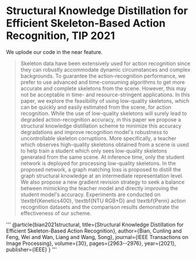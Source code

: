 # Structural Knowledge Distillation for Efficient Skeleton-Based Action Recognition, TIP 2021
We uplode our code in the near feature.
>Skeleton data have been extensively used for action recognition since they can robustly accommodate dynamic circumstances and complex backgrounds. 
To guarantee the action-recognition performance, we prefer to use advanced and time-consuming algorithms to get more accurate and complete skeletons from the scene. However, this may not be acceptable in time- and resource-stringent applications.
	In this paper, we explore the feasibility of using low-quality skeletons, which can be quickly and easily estimated from the scene, for action recognition. 
	While the use of low-quality skeletons will surely lead to degraded action-recognition accuracy, in this paper we propose a structural knowledge distillation scheme 
	to minimize this accuracy degradations and improve recognition model's robustness to uncontrollable skeleton corruptions. 
	More specifically, a teacher which observes high-quality skeletons obtained from a scene is used to help 
	train a student which only sees low-quality skeletons generated from the same scene.
	At inference time, only the student network is deployed for processing low-quality skeletons. 
	In the proposed network, a graph matching loss is proposed to distill the graph structural knowledge at an intermediate representation level. 
	We also propose a new gradient revision strategy to seek a balance between mimicking the teacher model and directly improving the student model's accuracy.
	Experiments are conducted on \textbf{Kenetics400}, \textbf{NTU RGB+D} and \textbf{Penn} action recognition datasets and the comparison results demonstrate the effectiveness of our scheme.

'''
@article{bian2021structural,
  title={Structural Knowledge Distillation for Efficient Skeleton-Based Action Recognition},
  author={Bian, Cunling and Feng, Wei and Wan, Liang and Wang, Song},
  journal={IEEE Transactions on Image Processing},
  volume={30},
  pages={2963--2976},
  year={2021},
  publisher={IEEE}
}
'''
